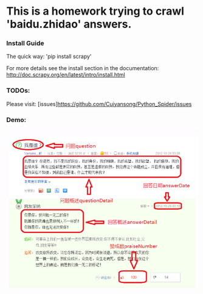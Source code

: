 # This is a homework trying to crawl 'baidu.zhidao' answers.

### Install Guide
The quick way: 'pip install scrapy'

For more details see the install section in the documentation: <http://doc.scrapy.org/en/latest/intro/install.html>

### TODOs:
Please visit:
[issues]<https://github.com/Cuiyansong/Python_Spider/issues>
	
### Demo:
![image](https://github.com/Cuiyansong/Python_Spider/raw/master/zhidao/images/scrapy_framework.png)